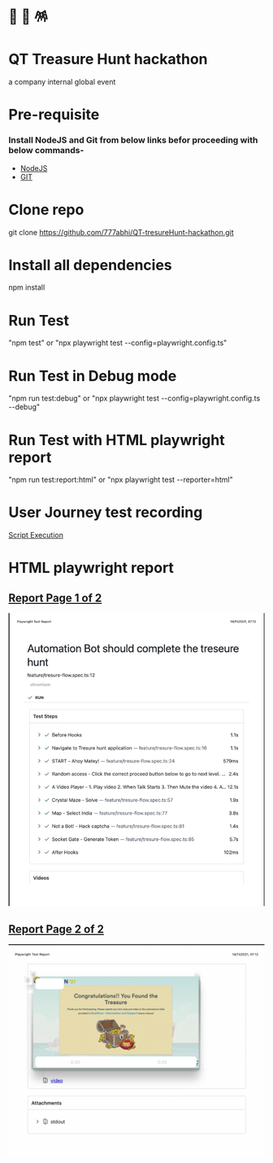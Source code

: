 # 🎁 🎊 🪅

# QT Treasure Hunt hackathon
a company internal global event

# Pre-requisite
### Install NodeJS and Git from below links befor proceeding with below commands-
 - [NodeJS](https://nodejs.org/en/)
 - [GIT](https://git-scm.com/downloads) 

# Clone repo
git clone https://github.com/777abhi/QT-tresureHunt-hackathon.git


# Install all dependencies 
npm install

# Run Test
"npm test" or "npx playwright test --config=playwright.config.ts"

# Run Test in Debug mode
"npm run test:debug" or "npx playwright test --config=playwright.config.ts --debug"

# Run Test with HTML playwright report
"npm run test:report:html" or "npx playwright test --reporter=html"

# User Journey test recording
[Script Execution](QT-tresureHunt-hackathon-Abhinav-Sharma.webm)

# HTML playwright report 
## [Report Page 1 of 2](Playwright-Test-Report-1.png)

<img width="599" alt="Playwright-Test-Report-1" src="Playwright-Test-Report-1.png">

## [Report Page 2 of 2](Playwright-Test-Report-2.png)

<img width="588" alt="Playwright-Test-Report-2" src="Playwright-Test-Report-2.png">

